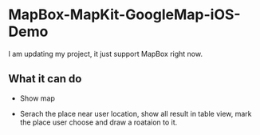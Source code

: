 # MapBox-MapKit-GoogleMap-iOS-Demo

I am updating my project, it just support MapBox right now.

## What it can do

- Show map

- Serach the place near user location, show all result in table view, mark the place user choose and draw a roataion to it.
